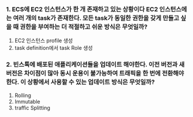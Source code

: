 ### 1. ECS에 EC2 인스턴스가 한 개 존재하고 있는 상황이다 EC2 인스턴스에는 여러 개의 task가 존재한다. 모든 task가 동일한 권한을 갖게 만들고 싶을 때 권한을 부여하는 더 적절하고 쉬운 방식은 무엇일까?
1. EC2 인스턴스 profile 생성
2. task definition에서 task Role 생성

### 2. 빈스톡에 배포된 애플리케이션들을 업데이트 해야한다. 이전 버전과 새 버전은 차이점이 많아 동시 운용이 불가능하여 트래픽을 한 번에 전환해야 한다. 이 상황에서 사용할 수 있는 업데이트 방식은 무엇일까?
1. Rolling
2. Immutable
3. traffic Splitting
